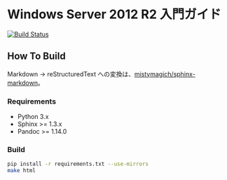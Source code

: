 # Windows Server 2012 R2 入門ガイド

[![Build Status](https://drone.io/github.com/hitsumabushi/windows_start_guide/status.png)](https://drone.io/github.com/hitsumabushi/windows_start_guide/latest)

## How To Build
Markdown -> reStructuredText への変換は、[mistymagich/sphinx-markdown](https://github.com/mistymagich/sphinx-markdown)。

### Requirements
- Python 3.x
- Sphinx >= 1.3.x
- Pandoc >= 1.14.0

### Build
```sh
pip install -r requirements.txt --use-mirrors
make html
```

